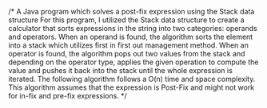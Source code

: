 /* A Java program which solves a post-fix expression using the Stack data structure For this program, I utilized the Stack data structure to create a calculator that sorts expressions in the string into two categories: operands and operators. When an operand is found, the algorithm sorts the element into a stack which utilizes first in first out management method. When an operator is found, the algorithm pops out two values from the stack and depending on the operator type, applies the given operation to compute the value and pushes it back into the stack until the whole expression is iterated. The following algorithm follows a O(n) time and space complexity. This algorithm assumes that the expression is Post-Fix and might not work for in-fix and pre-fix expressions.
*/
